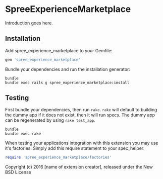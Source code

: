 SpreeExperienceMarketplace
======================

Introduction goes here.

Installation
------------

Add spree_experience_marketplace to your Gemfile:

```ruby
gem 'spree_experience_marketplace'
```

Bundle your dependencies and run the installation generator:

```shell
bundle
bundle exec rails g spree_experience_marketplace:install
```

Testing
-------

First bundle your dependencies, then run `rake`. `rake` will default to building the dummy app if it does not exist, then it will run specs. The dummy app can be regenerated by using `rake test_app`.

```shell
bundle
bundle exec rake
```

When testing your applications integration with this extension you may use it's factories.
Simply add this require statement to your spec_helper:

```ruby
require 'spree_experience_marketplace/factories'
```

Copyright (c) 2016 [name of extension creator], released under the New BSD License
